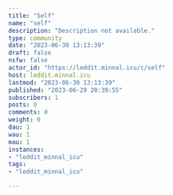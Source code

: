 ```yaml
---
title: "Self" 
name: "self"
description: "Description not available."
type: community
date: "2023-06-30 13:13:39"
draft: false
nsfw: false
actor_id: "https://leddit.minnal.icu/c/self"
host: leddit.minnal.icu
lastmod: "2023-06-30 13:13:39"
published: "2023-06-29 20:39:55"
subscribers: 1
posts: 0
comments: 0
weight: 0
dau: 1
wau: 1
mau: 1
instances:
- "leddit_minnal_icu"
tags: 
- "leddit_minnal_icu"

---
```

